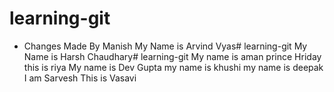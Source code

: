 # learning-git

- Changes Made By Manish 
My Name is Arvind Vyas# learning-git
My Name is Harsh Chaudhary# learning-git
My name is aman
prince
Hriday
this is riya
My name is Dev Gupta
my name is khushi
my name is deepak
I am Sarvesh
This is Vasavi
